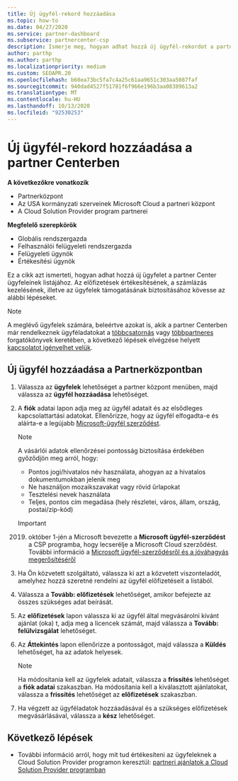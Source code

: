 ```yaml
---
title: Új ügyfél-rekord hozzáadása
ms.topic: how-to
ms.date: 04/27/2020
ms.service: partner-dashboard
ms.subservice: partnercenter-csp
description: Ismerje meg, hogyan adhat hozzá új ügyfél-rekordot a partner Centerben. Ezután értékesítheti az ügyfél-előfizetéseket, kezelheti a számlázást, vagy megadhatja az ügyfélszolgálatot.
author: parthp
ms.author: parthp
ms.localizationpriority: medium
ms.custom: SEOAPR.20
ms.openlocfilehash: b60ea73bc5fa7c4a25c61aa9651c303aa5087faf
ms.sourcegitcommit: 940dad4527f51781f6f966e196b3aa08389613a2
ms.translationtype: MT
ms.contentlocale: hu-HU
ms.lasthandoff: 10/13/2020
ms.locfileid: "92530253"
---
```

# <a name="how-to-add-a-new-customer-record-in-partner-center"></a>Új ügyfél-rekord hozzáadása a partner Centerben

**A következőkre vonatkozik**

- Partnerközpont
- Az USA kormányzati szerveinek Microsoft Cloud a partneri központ
- A Cloud Solution Provider program partnerei

**Megfelelő szerepkörök**

- Globális rendszergazda
- Felhasználói felügyeleti rendszergazda
- Felügyeleti ügynök
- Értékesítési ügynök

Ez a cikk azt ismerteti, hogyan adhat hozzá új ügyfelet a partner Center ügyfeleinek listájához. Az előfizetések értékesítésének, a számlázás kezelésének, illetve az ügyfelek támogatásának biztosításához kövesse az alábbi lépéseket.

>[!NOTE]
>A meglévő ügyfelek számára, beleértve azokat is, akik a partner Centerben már rendelkeznek ügyféladatokat a [többcsatornás](multichannel.md) vagy [többpartneres](multipartner.md) forgatókönyvek keretében, a következő lépések elvégzése helyett [kapcsolatot igényelhet velük](request-a-relationship-with-a-customer.md).

## <a name="to-add-a-new-customer-in-partner-center"></a>Új ügyfél hozzáadása a Partnerközpontban

1. Válassza az **ügyfelek** lehetőséget a partner központ menüben, majd válassza az **ügyfél hozzáadása** lehetőséget.

2. A **fiók** adatai lapon adja meg az ügyfél adatait és az elsődleges kapcsolattartási adatokat. Ellenőrizze, hogy az ügyfél elfogadta-e és aláírta-e a legújabb [Microsoft-ügyfél szerződést](agreements.md).

   >[!NOTE]
   >
   >A vásárlói adatok ellenőrzései pontosság biztosítása érdekében győződjön meg arról, hogy:
   >
   >- Pontos jogi/hivatalos név használata, ahogyan az a hivatalos dokumentumokban jelenik meg
   >- Ne használjon mozaikszavakat vagy rövid űrlapokat
   >- Tesztelési nevek használata
   >- Teljes, pontos cím megadása (hely részletei, város, állam, ország, postai/zip-kód)

   >[!IMPORTANT]
   > 2019. október 1-jén a Microsoft bevezette a **Microsoft ügyfél-szerződést** a CSP programba, hogy lecserélje a Microsoft Cloud szerződést. További információ a [Microsoft ügyfél-szerződésről és a jóváhagyás megerősítéséről](confirm-customer-agreement.md)
  
3. Ha Ön közvetett szolgáltató, válassza ki azt a közvetett viszonteladót, amelyhez hozzá szeretné rendelni az ügyfél előfizetéseit a listából.

4. Válassza a **Tovább: előfizetések** lehetőséget, amikor befejezte az összes szükséges adat beírását.

5. Az **előfizetések** lapon válassza ki az ügyfél által megvásárolni kívánt ajánlat (oka) t, adja meg a licencek számát, majd válassza a **Tovább: felülvizsgálat** lehetőséget.

6. Az **Áttekintés** lapon ellenőrizze a pontosságot, majd válassza a **Küldés** lehetőséget, ha az adatok helyesek.

   >[!NOTE]
   >Ha módosítania kell az ügyfelek adatait, válassza a **frissítés** lehetőséget a **fiók adatai** szakaszban. Ha módosítania kell a kiválasztott ajánlatokat, válassza a **frissítés** lehetőséget az **előfizetések** szakaszban.

7. Ha végzett az ügyféladatok hozzáadásával és a szükséges előfizetések megvásárlásával, válassza a **kész** lehetőséget.

## <a name="next-steps"></a>Következő lépések

- További információ arról, hogy mit tud értékesíteni az ügyfeleknek a Cloud Solution Provider programon keresztül: [partneri ajánlatok a Cloud Solution Provider programban](csp-offers.md)

